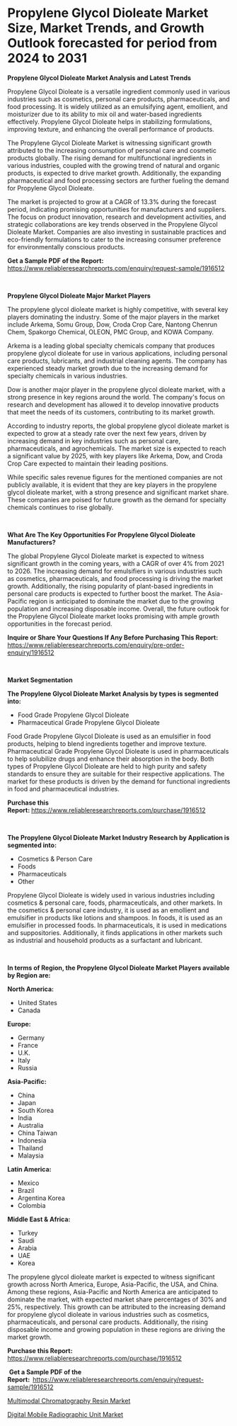 <p><h1>Propylene Glycol Dioleate Market Size, Market Trends, and Growth Outlook forecasted for period from 2024 to 2031</h1></p><p><strong>Propylene Glycol Dioleate Market Analysis and Latest Trends</strong></p>
<p><p>Propylene Glycol Dioleate is a versatile ingredient commonly used in various industries such as cosmetics, personal care products, pharmaceuticals, and food processing. It is widely utilized as an emulsifying agent, emollient, and moisturizer due to its ability to mix oil and water-based ingredients effectively. Propylene Glycol Dioleate helps in stabilizing formulations, improving texture, and enhancing the overall performance of products.</p><p>The Propylene Glycol Dioleate Market is witnessing significant growth attributed to the increasing consumption of personal care and cosmetic products globally. The rising demand for multifunctional ingredients in various industries, coupled with the growing trend of natural and organic products, is expected to drive market growth. Additionally, the expanding pharmaceutical and food processing sectors are further fueling the demand for Propylene Glycol Dioleate.</p><p>The market is projected to grow at a CAGR of 13.3% during the forecast period, indicating promising opportunities for manufacturers and suppliers. The focus on product innovation, research and development activities, and strategic collaborations are key trends observed in the Propylene Glycol Dioleate Market. Companies are also investing in sustainable practices and eco-friendly formulations to cater to the increasing consumer preference for environmentally conscious products.</p></p>
<p><strong>Get a Sample PDF of the Report:&nbsp;</strong> <a href="https://www.reliableresearchreports.com/enquiry/request-sample/1916512">https://www.reliableresearchreports.com/enquiry/request-sample/1916512</a></p>
<p>&nbsp;</p>
<p><strong>Propylene Glycol Dioleate Major Market Players</strong></p>
<p><p>The propylene glycol dioleate market is highly competitive, with several key players dominating the industry. Some of the major players in the market include Arkema, Somu Group, Dow, Croda Crop Care, Nantong Chenrun Chem, Spakorgo Chemical, OLEON, PMC Group, and KOWA Company.</p><p>Arkema is a leading global specialty chemicals company that produces propylene glycol dioleate for use in various applications, including personal care products, lubricants, and industrial cleaning agents. The company has experienced steady market growth due to the increasing demand for specialty chemicals in various industries.</p><p>Dow is another major player in the propylene glycol dioleate market, with a strong presence in key regions around the world. The company's focus on research and development has allowed it to develop innovative products that meet the needs of its customers, contributing to its market growth.</p><p>According to industry reports, the global propylene glycol dioleate market is expected to grow at a steady rate over the next few years, driven by increasing demand in key industries such as personal care, pharmaceuticals, and agrochemicals. The market size is expected to reach a significant value by 2025, with key players like Arkema, Dow, and Croda Crop Care expected to maintain their leading positions.</p><p>While specific sales revenue figures for the mentioned companies are not publicly available, it is evident that they are key players in the propylene glycol dioleate market, with a strong presence and significant market share. These companies are poised for future growth as the demand for specialty chemicals continues to rise globally.</p></p>
<p>&nbsp;</p>
<p><strong>What Are The Key Opportunities For Propylene Glycol Dioleate Manufacturers?</strong></p>
<p><p>The global Propylene Glycol Dioleate market is expected to witness significant growth in the coming years, with a CAGR of over 4% from 2021 to 2026. The increasing demand for emulsifiers in various industries such as cosmetics, pharmaceuticals, and food processing is driving the market growth. Additionally, the rising popularity of plant-based ingredients in personal care products is expected to further boost the market. The Asia-Pacific region is anticipated to dominate the market due to the growing population and increasing disposable income. Overall, the future outlook for the Propylene Glycol Dioleate market looks promising with ample growth opportunities in the forecast period.</p></p>
<p><strong>Inquire or Share Your Questions If Any Before Purchasing This Report:</strong> <a href="https://www.reliableresearchreports.com/enquiry/pre-order-enquiry/1916512">https://www.reliableresearchreports.com/enquiry/pre-order-enquiry/1916512</a></p>
<p>&nbsp;</p>
<p><strong>Market Segmentation</strong></p>
<p><strong>The Propylene Glycol Dioleate Market Analysis by types is segmented into:</strong></p>
<p><ul><li>Food Grade Propylene Glycol Dioleate</li><li>Pharmaceutical Grade Propylene Glycol Dioleate</li></ul></p>
<p><p>Food Grade Propylene Glycol Dioleate is used as an emulsifier in food products, helping to blend ingredients together and improve texture. Pharmaceutical Grade Propylene Glycol Dioleate is used in pharmaceuticals to help solubilize drugs and enhance their absorption in the body. Both types of Propylene Glycol Dioleate are held to high purity and safety standards to ensure they are suitable for their respective applications. The market for these products is driven by the demand for functional ingredients in food and pharmaceutical industries.</p></p>
<p><strong>Purchase this Report:&nbsp;</strong><a href="https://www.reliableresearchreports.com/purchase/1916512">https://www.reliableresearchreports.com/purchase/1916512</a></p>
<p>&nbsp;</p>
<p><strong>The Propylene Glycol Dioleate Market Industry Research by Application is segmented into:</strong></p>
<p><ul><li>Cosmetics & Person Care</li><li>Foods</li><li>Pharmaceuticals</li><li>Other</li></ul></p>
<p><p>Propylene Glycol Dioleate is widely used in various industries including cosmetics & personal care, foods, pharmaceuticals, and other markets. In the cosmetics & personal care industry, it is used as an emollient and emulsifier in products like lotions and shampoos. In foods, it is used as an emulsifier in processed foods. In pharmaceuticals, it is used in medications and suppositories. Additionally, it finds applications in other markets such as industrial and household products as a surfactant and lubricant.</p></p>
<p>&nbsp;</p>
<p><strong>In terms of Region, the Propylene Glycol Dioleate Market Players available by Region are:</strong></p>
<p>
    <p> <strong> North America: </strong>
        <ul>
            <li>United States</li>
            <li>Canada</li>
        </ul>
        </p> 
    <p> <strong> Europe: </strong>
        <ul>
            <li>Germany</li>
            <li>France</li>
            <li>U.K.</li>
            <li>Italy</li>
            <li>Russia</li>
        </ul>
        </p> 
    <p> <strong> Asia-Pacific: </strong>
        <ul>
            <li>China</li>
            <li>Japan</li>
            <li>South Korea</li>
            <li>India</li>
            <li>Australia</li>
            <li>China Taiwan</li>
            <li>Indonesia</li>
            <li>Thailand</li>
            <li>Malaysia</li>
        </ul>
        </p> 
    <p> <strong> Latin America: </strong>
        <ul>
            <li>Mexico</li>
            <li>Brazil</li>
            <li>Argentina Korea</li>
            <li>Colombia</li>
        </ul>
        </p> 
    <p> <strong> Middle East & Africa: </strong>
        <ul>
            <li>Turkey</li>
            <li>Saudi</li>
            <li>Arabia</li>
            <li>UAE</li>
            <li>Korea</li>
        </ul>
    </p>
    </p>
<p><p>The propylene glycol dioleate market is expected to witness significant growth across North America, Europe, Asia-Pacific, the USA, and China. Among these regions, Asia-Pacific and North America are anticipated to dominate the market, with expected market share percentages of 30% and 25%, respectively. This growth can be attributed to the increasing demand for propylene glycol dioleate in various industries such as cosmetics, pharmaceuticals, and personal care products. Additionally, the rising disposable income and growing population in these regions are driving the market growth.</p></p>
<p><strong>Purchase this Report: </strong><a href="https://www.reliableresearchreports.com/purchase/1916512">https://www.reliableresearchreports.com/purchase/1916512</a></p>
<p>&nbsp;<strong>Get a Sample PDF of the Report:&nbsp;&nbsp;</strong><a href="https://www.reliableresearchreports.com/enquiry/request-sample/1916512">https://www.reliableresearchreports.com/enquiry/request-sample/1916512</a></p>
<p><strong></strong></p>
<p><p><a href="https://flame-sidecar-702.notion.site/Multimodal-Chromatography-Resin-Market-Research-Report-Reveals-The-Latest-Trends-And-Opportunities-o-bfa20fe30b3648ad8221b9d6f0fb9cee">Multimodal Chromatography Resin Market</a></p><p><a href="https://pretty-mail-caf.notion.site/Digital-Mobile-Radiographic-Unit-Market-Offers-Provide-Insightful-Data-for-the-Time-Period-from-2024-e48a4808032a40e8a04e1d4ad8e302e3">Digital Mobile Radiographic Unit Market</a></p></p>